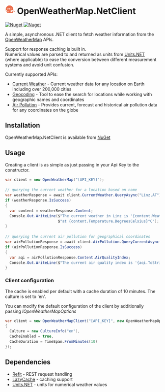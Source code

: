# ![OpenWeatherMap.Cache](./logo32.png) OpenWeatherMap.NetClient

[![Nuget](https://img.shields.io/nuget/v/OpenWeatherMap.NetClient?style=flat-square)](https://www.nuget.org/packages/OpenWeatherMap.NetClient)
[![Nuget](https://img.shields.io/nuget/dt/OpenWeatherMap.NetClient?style=flat-square)](https://www.nuget.org/packages/OpenWeatherMap.NetClient)

A simple, asynchronous .NET client to fetch weather information from
the [OpenWeatherMap](https://openweathermap.org/) APIs.

Support for response caching is built in.  
Numerical values are parsed to and returned as units from [Units.NET](https://github.com/angularsen/UnitsNet)
(where applicable) to ease the conversion between different measurement systems and avoid unit confusion.

Currently supported APIs:

* [Current Weather](https://openweathermap.org/current) - Current weather data for any location on Earth including over
  200,000 cities
* [Geocoding](https://openweathermap.org/api/geocoding-api) - Tool to ease the search for locations while working with
  geographic names and coordinates
* [Air Pollution](https://openweathermap.org/api/air-pollution) - Provides current, forecast and historical air
  pollution data for any coordinates on the globe

## Installation

OpenWeatherMap.NetClient is available from [NuGet](https://www.nuget.org/packages/OpenWeatherMap.NetClient)

## Usage

Creating a client is as simple as just passing in your Api Key to the constructor.

```csharp
var client = new OpenWeatherMap("[API_KEY]");

// querying the current weather for a location based on name
var weatherResponse = await client.CurrentWeather.QueryAsync("Linz,AT");
if (weatherResponse.IsSuccess)
{
  var content = weatherResponse.Content;
  Console.Out.WriteLine($"The current weather in Linz is '{content.WeatherDescription}' " +
                        $"at {content.Temperature.DegreesCelsius}°C");
}

// querying the current air pollution for geographical coordinates
var airPollutionResponse = await client.AirPollution.QueryCurrentAsync(48.3059, 14.2862);
if (airPollutionResponse.IsSuccess)
{
  var aqi = airPollutionResponse.Content.AirQualityIndex;
  Console.Out.WriteLine($"The current air quality index is '{aqi.ToString()}'");
}
```

### Client configuration

The cache is enabled per default with a cache duration of 10 minutes. The culture is set to 'en'.

You can modify the default configuration of the client by additionally passing _IOpenWeatherMapOptions_

```csharp
var client = new OpenWeatherMapClient("[API_KEY]", new OpenWeatherMapOptions
{
  Culture = new CultureInfo("en"),
  CacheEnabled = true,
  CacheDuration = TimeSpan.FromMinutes(10)
});
```

## Dependencies

* [Refit](https://github.com/reactiveui/refit) - REST request handling
* [LazyCache](https://github.com/alastairtree/LazyCache) - caching support
* [Units.NET](https://github.com/angularsen/UnitsNet) - units for numerical weather values

